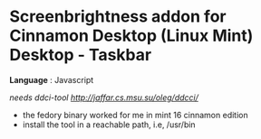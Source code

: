 # Screenbrightness addon for Cinnamon Desktop (Linux Mint) Desktop - Taskbar

__Language__ : Javascript

_needs ddci-tool <http://jaffar.cs.msu.su/oleg/ddcci/>_
* the fedory binary worked for me in mint 16 cinnamon edition
* install the tool in a reachable path, i.e, /usr/bin